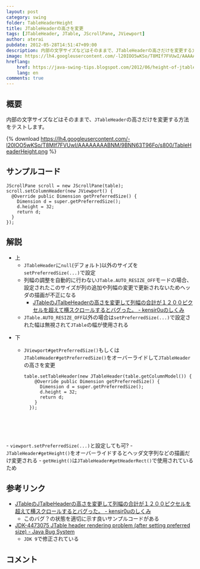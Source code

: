 ```yaml
---
layout: post
category: swing
folder: TableHeaderHeight
title: JTableHeaderの高さを変更
tags: [JTableHeader, JTable, JScrollPane, JViewport]
author: aterai
pubdate: 2012-05-28T14:51:47+09:00
description: 内部の文字サイズなどはそのままで、JTableHeaderの高さだけを変更する方法をテストします。
image: https://lh4.googleusercontent.com/-l20IOO5wKSo/T8MIf7FVUwI/AAAAAAAABNM/9BNN63T96Fo/s800/TableHeaderHeight.png
hreflang:
    href: https://java-swing-tips.blogspot.com/2012/06/height-of-jtableheader.html
    lang: en
comments: true
---
```

## 概要
内部の文字サイズなどはそのままで、`JTableHeader`の高さだけを変更する方法をテストします。

{% download https://lh4.googleusercontent.com/-l20IOO5wKSo/T8MIf7FVUwI/AAAAAAAABNM/9BNN63T96Fo/s800/TableHeaderHeight.png %}

## サンプルコード
<pre class="prettyprint"><code>JScrollPane scroll = new JScrollPane(table);
scroll.setColumnHeader(new JViewport() {
  @Override public Dimension getPreferredSize() {
    Dimension d = super.getPreferredSize();
    d.height = 32;
    return d;
  }
});
</code></pre>

## 解説
- 上
    - `JTableHeader`に`null`(デフォルト)以外のサイズを`setPreferredSize(...)`で設定
    - 列幅の調整を自動的に行わない`JTable.AUTO_RESIZE_OFF`モードの場合、設定されたこのサイズが列の追加や列幅の変更で更新されないためヘッダの描画が不正になる
        - [JTableのJTalbeHeaderの高さを変更して列幅の合計が１２００ピクセルを超えて横スクロールするとバグった。 - kensir0uのしくみ](http://d.hatena.ne.jp/kensir0u/20090416/1239898154)
    - `JTable.AUTO_RESIZE_OFF`以外の場合は`setPreferredSize(...)`で設定された幅は無視されて`JTable`の幅が使用される

<!-- dummy comment line for breaking list -->

- 下
    - `JViewport#getPreferredSize()`もしくは`JTableHeader#getPreferredSize()`をオーバーライドして`JTableHeader`の高さを変更
        
        <pre class="prettyprint"><code>table.setTableHeader(new JTableHeader(table.getColumnModel()) {
          @Override public Dimension getPreferredSize() {
            Dimension d = super.getPreferredSize();
            d.height = 32;
            return d;
          }
        });
</code></pre>
    - `viewport.setPreferredSize(...)`と設定しても可?
    - `JTableHeader#getHeight()`をオーバーライドするとヘッダ文字列などの描画だけ変更される
        - `getHeight()`は`JTableHeader#getHeaderRect()`で使用されているため

<!-- dummy comment line for breaking list -->

## 参考リンク
- [JTableのJTalbeHeaderの高さを変更して列幅の合計が１２００ピクセルを超えて横スクロールするとバグった。 - kensir0uのしくみ](http://d.hatena.ne.jp/kensir0u/20090416/1239898154)
    - このバグ？の状態を適切に示す良いサンプルコードがある
- [JDK-4473075 JTable header rendering problem (after setting preferred size) - Java Bug System](https://bugs.openjdk.java.net/browse/JDK-4473075)
    - `JDK 9`で修正されている

<!-- dummy comment line for breaking list -->

## コメント
